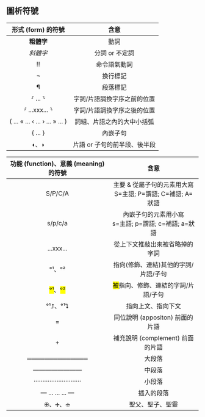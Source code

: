 
## 圖析符號
<center>

形式 (form) 的符號  | 含意 
:---: | :----: |
<strong>粗體字</strong> | 動詞 
<em>斜體字</em> | 分詞 or 不定詞
  !! | 命令語氣動詞 
 ¬ | 換行標記 
¶ | 段落標記 
⸉ ... ⸊ | 字詞/片語調換字序之前的位置
⸉ ...xxx... ⸊ | 字詞/片語調換字序之後的位置
 ( ... « ... ‹ ... › ... » ... )  | 詞組、片語之內的大中小括弧 
{ ... } | 內嵌子句
 ◖、◗ | 片語 or 子句的前半段、後半段


功能 (function)、意義 (meaning) 的符號  | 含意
:---: | :----: 
S/P/C/A| 主要 & 從屬子句的元素用大寫<br>S=主語; P=謂語; C=補語; A=狀語
s/p/c/a| 內嵌子句的元素用小寫<br>s=主語; p=謂語; c=補語; a=狀語
...xxx... | 從上下文推敲出來被省略掉的字詞
°¹、°²| 指向(修飾、連結)其他的字詞/片語/子句
<mark>°¹</mark>、<mark>°²</mark>  | <mark>被</mark>指向、修飾、連結的字詞/片語/子句
°¹⮥、°¹⮧ |  指向上文、指向下文
= |  同位說明 (appositon) 前面的片語
  +   | 補充說明 (complement) 前面的片語 
══════════════| 大段落
————————| 中段落
···························| 小段落
<strong>—</strong> ... ... ... <strong>—</strong> | 插入的段落
🕀、🕂、🕁 | 聖父、聖子、聖靈

</center>

